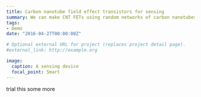 ```yaml
---
title: Carbon nanotube field effect transistors for sensing
summary: We can make CNT FETs using random networks of carbon nanotubes.  By then attaching biomaterials such as aptamers or insect odorant receptors we then create working sensors.
tags:
- Demo
date: "2016-04-27T00:00:00Z"

# Optional external URL for project (replaces project detail page).
#external_link: http://example.org

image:
  caption: A sensing device
  focal_point: Smart
---
```


trial this some more